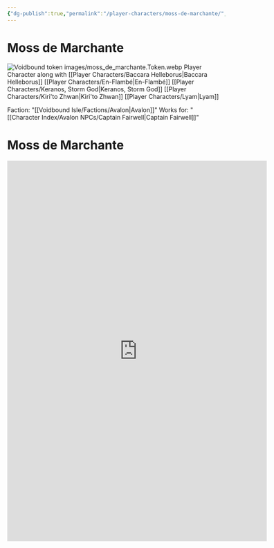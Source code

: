 ```yaml
---
{"dg-publish":true,"permalink":"/player-characters/moss-de-marchante/","tags":["Avalon","PC"],"created":"2025-05-27T20:12:00.000-05:00"}
---
```


# Moss de Marchante
![Voidbound token images/moss_de_marchante.Token.webp](/img/user/Voidbound%20token%20images/moss_de_marchante.Token.webp)
Player Character along with [[Player Characters/Baccara Helleborus\|Baccara Helleborus]] [[Player Characters/En-Flambé\|En-Flambé]] 
[[Player Characters/Keranos, Storm God\|Keranos, Storm God]] [[Player Characters/Kiri'to Zhwan\|Kiri'to Zhwan]] [[Player Characters/Lyam\|Lyam]] 

Faction: "[[Voidbound Isle/Factions/Avalon\|Avalon]]"
Works for: "[[Character Index/Avalon NPCs/Captain Fairwell\|Captain Fairwell]]"

# Moss de Marchante

<iframe src="https://app.box.com/embed/s/oosbzup4kp1hhmhkc3l3e3pqswc6tzyq?sortColumn=date" width="600" height="880" frameBorder="0" allowfullscreen webkitallowfullscreen msallowfullscreen></iframe>